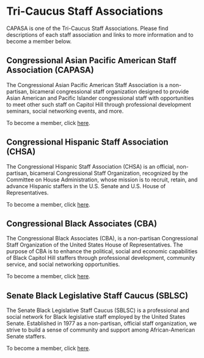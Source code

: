 # Tri-Caucus Staff Associations

CAPASA is one of the Tri-Caucus Staff Associations. Please find descriptions of each staff association and links to more information and to become a member below.

## Congressional Asian Pacific American Staff Association (CAPASA)

The Congressional Asian Pacific American Staff Association is a non-partisan, bicameral congressional staff organization designed to provide Asian American and Pacific Islander congressional staff with opportunities to meet other such staff on Capitol Hill through professional development seminars, social networking events, and more.

To become a member, click [here](https://form.jotform.com/72825217993163).

## Congressional Hispanic Staff Association (CHSA)

The Congressional Hispanic Staff Association (CHSA) is an official, non-partisan, bicameral Congressional Staff Organization, recognized by the Committee on House Administration, whose mission is to recruit, retain, and advance Hispanic staffers in the U.S. Senate and U.S. House of Representatives.

To become a member, click [here](https://www.chsadc.org/membership.html).

## Congressional Black Associates (CBA)

The Congressional Black Associates (CBA), is a non-partisan Congressional Staff Organization of the United States House of Representatives. The purpose of CBA is to enhance the political, social and economic capabilities of Black Capitol Hill staffers  through professional development, community service, and social networking opportunities.

To become a member, click [here](http://www.congressionalblackassociates.com/joincba).

## Senate Black Legislative Staff Caucus (SBLSC)

The Senate Black Legislative Staff Caucus (SBLSC) is a professional and social network for Black legislative staff employed by the United States Senate. Established in 1977 as a non-partisan, official staff organization, we strive to build a sense of community and support among African-American Senate staffers.

To become a member, click [here](http://sblsc77.wixsite.com/sblsc).
